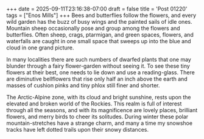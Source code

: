 +++
date = 2025-09-11T23:16:38-07:00
draft = false
title = 'Post 01220'
tags = ["Enos Mills"]
+++
Bees and butterflies follow the flowers, and every wild garden has the buzz of busy wings and the painted sails of idle ones. Mountain sheep occasionally pose and group among the flowers and butterflies. Often sheep, crags, ptarmigan, and green spaces, flowers, and waterfalls are caught in one small space that sweeps up into the blue and cloud in one grand picture.

In many localities there are such numbers of dwarfed plants that one may blunder through a fairy flower-garden without seeing it. To see these tiny flowers at their best, one needs to lie down and use a reading-glass. There are diminutive bellflowers that rise only half an inch above the earth and masses of cushion pinks and tiny phlox still finer and shorter.

The Arctic-Alpine zone, with its cloud and bright sunshine, rests upon the elevated and broken world of the Rockies. This realm is full of interest through all the seasons, and with its magnificence are lovely places, brilliant flowers, and merry birds to cheer its solitudes. During winter these polar mountain-stretches have a strange charm, and many a time my snowshoe tracks have left dotted trails upon their snowy distances.
